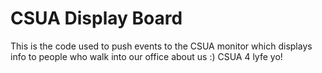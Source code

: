 # CSUA Display Board
This is the code used to push events to the CSUA monitor which displays info to people who walk into our office about us :) 
CSUA 4 lyfe yo! 
